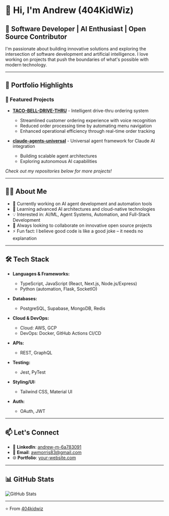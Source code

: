 # 👋 Hi, I'm Andrew (404KidWiz)
## 🚀 Software Developer | AI Enthusiast | Open Source Contributor
I'm passionate about building innovative solutions and exploring the intersection of software development and artificial intelligence. I love working on projects that push the boundaries of what's possible with modern technology.

---

## 💼 Portfolio Highlights

### 🌟 Featured Projects

- **[TACO-BELL-DRIVE-THRU](https://github.com/404kidwiz/TACO-BELL-DRIVE-THRU)** - Intelligent drive-thru ordering system
  - Streamlined customer ordering experience with voice recognition
  - Reduced order processing time by automating menu navigation
  - Enhanced operational efficiency through real-time order tracking

- **[claude-agents-universal](https://github.com/404kidwiz/claude-agents-universal)** - Universal agent framework for Claude AI integration
  - Building scalable agent architectures
  - Exploring autonomous AI capabilities

*Check out my repositories below for more projects!*

---

## 👨‍💻 About Me

- 🔭 Currently working on AI agent development and automation tools
- 🌱 Learning advanced AI architectures and cloud-native technologies
- 💡 Interested in: AI/ML, Agent Systems, Automation, and Full-Stack Development
- 🎯 Always looking to collaborate on innovative open source projects
- ⚡ Fun fact: I believe good code is like a good joke – it needs no explanation

---

## 🛠️ Tech Stack

- **Languages & Frameworks:**
  - TypeScript, JavaScript (React, Next.js, Node.js/Express)
  - Python (automation, Flask, SocketIO)

- **Databases:**
  - PostgreSQL, Supabase, MongoDB, Redis

- **Cloud & DevOps:**
  - Cloud: AWS, GCP
  - DevOps: Docker, GitHub Actions CI/CD

- **APIs:**
  - REST, GraphQL

- **Testing:**
  - Jest, PyTest

- **Styling/UI:**
  - Tailwind CSS, Material UI

- **Auth:**
  - OAuth, JWT

---

## 📫 Let's Connect

- 💼 **LinkedIn**: [andrew-m-6a783091](https://www.linkedin.com/in/andrew-m-6a783091/)
- 📧 **Email**: awmorris83@gmail.com
- 🌐 **Portfolio**: [your-website.com](https://your-website.com)

---

## 📊 GitHub Stats

![GitHub Stats](https://github-readme-stats.vercel.app/api?username=404kidwiz&show_icons=true&theme=radical)

---

⭐️ From [404kidwiz](https://github.com/404kidwiz)
